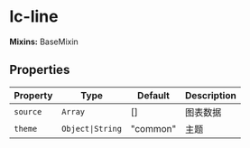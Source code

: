# lc-line

**Mixins:** BaseMixin

## Properties

| Property | Type             | Default  | Description |
|----------|------------------|----------|-------------|
| `source` | `Array`          | []       | 图表数据        |
| `theme`  | `Object\|String` | "common" | 主题          |
